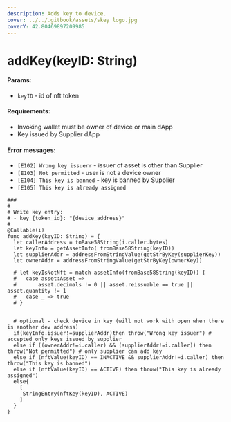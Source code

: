 ```yaml
---
description: Adds key to device.
cover: ../../.gitbook/assets/skey logo.jpg
coverY: 42.80469897209985
---
```


# addKey(keyID: String)

#### Params:

* `keyID` - id of nft token

#### Requirements:

* Invoking wallet must be owner of device or main dApp
* Key issued by Supplier dApp

#### Error messages:

* `[E102] Wrong key issuerr` - issuer of asset is other than Supplier
* `[E103] Not permitted` - user is not a device owner
* `[E104] This key is banned` - key is banned by Supplier
* `[E105] This key is already assigned`

```
###
#
# Write key entry:
# - key_{token_id}: "{device_address}"
#
@Callable(i)
func addKey(keyID: String) = {
  let callerAddress = toBase58String(i.caller.bytes)
  let keyInfo = getAssetInfo( fromBase58String(keyID))
  let supplierAddr = addressFromStringValue(getStrByKey(supplierKey))
  let ownerAddr = addressFromStringValue(getStrByKey(ownerKey))

  # let keyIsNotNft = match assetInfo(fromBase58String(keyID)) {
  #   case asset:Asset =>
  #       asset.decimals != 0 || asset.reissuable == true || asset.quantity != 1
  #   case _ => true
  # }


  # optional - check device in key (will not work with open when there is another dev address)
  if(keyInfo.issuer!=supplierAddr)then throw("Wrong key issuer") # accepted only keys issued by supplier
  else if ((ownerAddr!=i.caller) && (supplierAddr!=i.caller)) then throw("Not permitted") # only supplier can add key
  else if (nftValue(keyID) == INACTIVE && supplierAddr!=i.caller) then throw("This key is banned")
  else if (nftValue(keyID) == ACTIVE) then throw("This key is already assigned")
  else{
    [
     StringEntry(nftKey(keyID), ACTIVE)
    ]
  }
}

```
